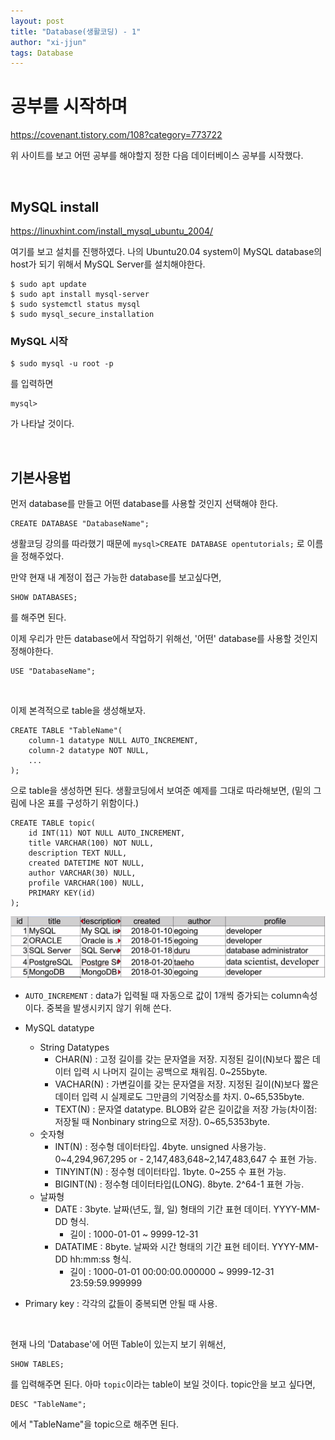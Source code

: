 ```yaml
---
layout: post
title: "Database(생활코딩) - 1"
author: "xi-jjun"
tags: Database
---
```


# 공부를 시작하며

https://covenant.tistory.com/108?category=773722

위 사이트를 보고 어떤 공부를 해야할지 정한 다음 데이터베이스 공부를 시작했다.

<br>

## MySQL install

https://linuxhint.com/install_mysql_ubuntu_2004/

여기를 보고 설치를 진행하였다. 나의 Ubuntu20.04 system이 MySQL database의 host가 되기 위해서 MySQL Server를 설치해야한다.

```console
$ sudo apt update
$ sudo apt install mysql-server
$ sudo systemctl status mysql
$ sudo mysql_secure_installation
```

### MySQL 시작

```console
$ sudo mysql -u root -p
```

를 입력하면

```mysql
mysql>
```

가 나타날 것이다.

<br>

## 기본사용법

먼저 database를 만들고 어떤 database를 사용할 것인지 선택해야 한다.

```mysql
CREATE DATABASE "DatabaseName";
```

생활코딩 강의를 따라했기 때문에  `mysql>CREATE DATABASE opentutorials;` 로 이름을 정해주었다.

만약 현재 내 계정이 접근 가능한 database를 보고싶다면,

```mysql
SHOW DATABASES;
```

를 해주면 된다.

이제 우리가 만든 database에서 작업하기 위해선, '어떤' database를 사용할 것인지 정해야한다.

```mysql
USE "DatabaseName";
```

<br>

이제 본격적으로 table을 생성해보자.

```
CREATE TABLE "TableName"(
    column-1 datatype NULL AUTO_INCREMENT,
    column-2 datatype NOT NULL,
    ...
);
```

으로 table을 생성하면 된다. 생활코딩에서 보여준 예제를 그대로 따라해보면, (밑의 그림에 나온 표를 구성하기 위함이다.)

```mysql
CREATE TABLE topic(
    id INT(11) NOT NULL AUTO_INCREMENT,
    title VARCHAR(100) NOT NULL, 
    description TEXT NULL, 
    created DATETIME NOT NULL, 
    author VARCHAR(30) NULL, 
    profile VARCHAR(100) NULL, 
    PRIMARY KEY(id)
);
```

![db_1_1](https://github.com/xi-jjun/xi-jjun.github.io/blob/master/_posts/database/img/db_1_1.png?raw=True)

* `AUTO_INCREMENT` : data가 입력될 때 자동으로 값이 1개씩 증가되는 column속성이다. 중복을 발생시키지 않기 위해 쓴다.
* MySQL datatype
  * String Datatypes
    * CHAR(N) : 고정 길이를 갖는 문자열을 저장. 지정된 길이(N)보다 짧은 데이터 입력 시 나머지 길이는 공백으로 채워짐. 0~255byte.
    * VACHAR(N) : 가변길이를 갖는 문자열을 저장. 지정된 길이(N)보다 짧은 데이터 입력 시 실제로도 그만큼의 기억장소를 차지. 0~65,535byte.
    * TEXT(N) : 문자열 datatype. BLOB와 같은 길이값을 저장 가능(차이점: 저장될 때 Nonbinary string으로 저장). 0~65,5353byte.
  * 숫자형
    * INT(N) : 정수형 데이터타입. 4byte. unsigned 사용가능. 0~4,294,967,295 or \- 2,147,483,648~2,147,483,647 수 표현 가능.
    * TINYINT(N) : 정수형 데이터타입. 1byte. 0~255 수 표현 가능.
    * BIGINT(N) : 정수형 데이터타입(LONG). 8byte. 2^64-1 표현 가능.
  * 날짜형
    * DATE : 3byte. 날짜(년도, 월, 일) 형태의 기간 표현 데이터. YYYY-MM-DD 형식. 
      * 길이 : 1000-01-01 ~ 9999-12-31
    * DATATIME : 8byte. 날짜와 시간 형태의 기간 표현 테이터. YYYY-MM-DD hh:mm:ss 형식.
      * 길이 : 1000-01-01 00:00:00.000000 ~ 9999-12-31 23:59:59.999999

* Primary key : 각각의 값들이 중복되면 안될 때 사용.

<br>

현재 나의 'Database'에 어떤 Table이 있는지 보기 위해선,

```
SHOW TABLES;
```

를 입력해주면 된다. 아마 `topic`이라는 table이 보일 것이다. topic안을 보고 싶다면,

```mysql
DESC "TableName";
```

에서 "TableName"을 topic으로 해주면 된다.
